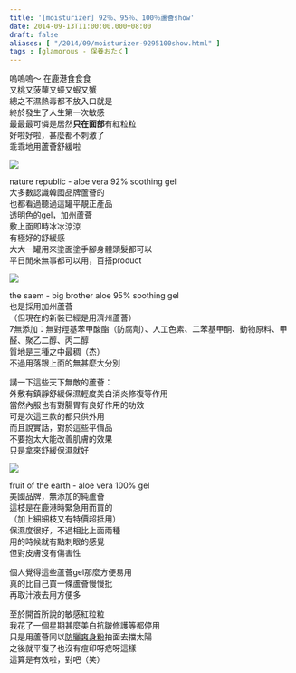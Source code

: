 ```yaml
---
title: '[moisturizer] 92％、95％、100％蘆薈show'
date: 2014-09-13T11:00:00.000+08:00
draft: false
aliases: [ "/2014/09/moisturizer-9295100show.html" ]
tags : [glamorous - 保養おたく]
---
```


嗚嗚嗚～ 在鹿港食食食  
又桃又菠蘿又蠔又蝦又蟹  
總之不濕熱毒都不放入口就是  
終於發生了人生第一次敏感  
最最最可憐是居然**只在面部**有紅粒粒  
好啦好啦，甚麼都不刺激了  
乖乖地用蘆薈舒緩啦  

[![](https://1.bp.blogspot.com/-RSEkSgmYHfo/XExTa_QtxWI/AAAAAAAAG44/jAZfsaokSwA3U4l-FepPe4B8sVvUPB20gCLcBGAs/s640/14976555160_b4d91b5305_z.jpg)](https://1.bp.blogspot.com/-RSEkSgmYHfo/XExTa_QtxWI/AAAAAAAAG44/jAZfsaokSwA3U4l-FepPe4B8sVvUPB20gCLcBGAs/s1600/14976555160_b4d91b5305_z.jpg)

nature republic - aloe vera 92% soothing gel  
大多數認識韓國品牌蘆薈的  
也都看過聽過這罐平靚正產品  
透明色的gel，加州蘆薈  
敷上面即時冰冰涼涼  
有極好的舒緩感  
大大一罐用來塗面塗手腳身體頭髮都可以  
平日閒來無事都可以用，百搭product  

[![](https://4.bp.blogspot.com/-4KAcC5GB-fE/XExTgfjrQ2I/AAAAAAAAG48/KJP8wrnmZWUU_dkD4hA62S3r66Bgl9gHgCLcBGAs/s640/14976484279_fce152254f_z.jpg)](https://4.bp.blogspot.com/-4KAcC5GB-fE/XExTgfjrQ2I/AAAAAAAAG48/KJP8wrnmZWUU_dkD4hA62S3r66Bgl9gHgCLcBGAs/s1600/14976484279_fce152254f_z.jpg)

the saem - big brother aloe 95% soothing gel  
也是採用加州蘆薈  
（但現在的新裝已經是用濟州蘆薈）  
7無添加：無對羥基苯甲酸酯（防腐劑）、人工色素、二苯基甲酮、動物原料、甲醛、聚乙二醇、丙二醇  
質地是三種之中最稠（杰）  
不過用落跟上面的無甚麼大分別  
  
講一下這些天下無敵的蘆薈：  
外敷有鎮靜舒緩保濕輕度美白消炎修復等作用  
當然內服也有對腸胃有良好作用的功效  
可是次這三款的都只供外用  
而且說實話，對於這些平價品  
不要抱太大能改善肌膚的效果  
只是拿來舒緩保濕就好  

[![](https://3.bp.blogspot.com/-ZFrNNEGKxoA/XExTkxH9WfI/AAAAAAAAG5A/Sw16_OyQ2AEhjnogU-0r1xv5J4qkJIuZACLcBGAs/s640/14976542950_34696fbc0c_z.jpg)](https://3.bp.blogspot.com/-ZFrNNEGKxoA/XExTkxH9WfI/AAAAAAAAG5A/Sw16_OyQ2AEhjnogU-0r1xv5J4qkJIuZACLcBGAs/s1600/14976542950_34696fbc0c_z.jpg)

fruit of the earth - aloe vera 100% gel  
美國品牌，無添加的純蘆薈  
這枝是在鹿港時緊急用而買的  
（加上細細枝又有特價超抵用）  
保濕度很好，不過相比上面兩種  
用的時候就有點刺眼的感覺  
但對皮膚沒有傷害性  
  
個人覺得這些蘆薈gel那麼方便易用  
真的比自己買一條蘆薈慢慢批  
再取汁液去用方便多  
  
至於開首所說的敏感紅粒粒  
我花了一個星期甚麼美白抗皺修護等都停用  
只是用蘆薈同以[防曬爽身粉](http://www.hidie.net/2014/07/body-johnsons-uv-white-powder.html)拍面去擋太陽  
之後就平復了也沒有痘印呀疤呀這樣  
這算是有效啦，對吧（笑）